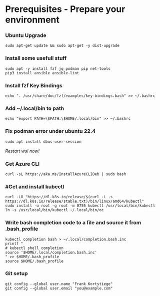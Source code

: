# Prerequisites - Prepare your environment

### Ubuntu Upgrade

    sudo apt-get update && sudo apt-get -y dist-upgrade

### Install some usefull stuff

    sudo apt -y install fzf jq podman pip net-tools
    pip3 install ansible ansible-lint

### Install fzf Key Bindings
    echo ". /usr/share/doc/fzf/examples/key-bindings.bash" >> ~/.bashrc

### Add ~/.local/bin to path
    echo "export PATH=\$PATH:\$HOME/.local/bin" >> ~/.bashrc

### Fix podman error under ubuntu 22.4
    sudo apt install dbus-user-session

*Restart wsl now!*

### Get Azure CLI
    curl -sL https://aka.ms/InstallAzureCLIDeb | sudo bash

### #Get and install kubectl
    curl -LO "https://dl.k8s.io/release/$(curl -L -s https://dl.k8s.io/release/stable.txt)/bin/linux/amd64/kubectl"
    sudo install -o root -g root -m 0755 kubectl /usr/local/bin/kubectl
    ln -s /usr/local/bin/kubectl ~/.local/bin/oc

### Write bash completion code to a file and source it from .bash_profile
    kubectl completion bash > ~/.local/completion.bash.inc
    printf "
    # kubectl shell completion
    source '$HOME/.local/completion.bash.inc'
    " >> $HOME/.bash_profile
    source $HOME/.bash_profile

### Git setup
    git config --global user.name "Frank Kortstiege"
    git config --global user.email "you@example.com"
